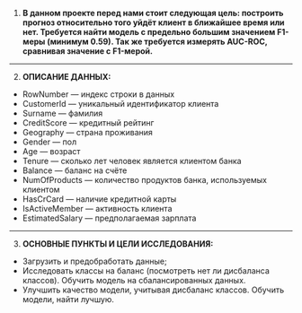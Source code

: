 1. **В данном проекте перед нами стоит следующая цель: построить прогноз относительно того уйдёт клиент в ближайшее время или нет. Требуется найти модель с предельно большим значением F1-меры (минимум 0.59). Так же требуется измерять AUC-ROC, сравнивая значение с F1-мерой.**
----------------------------------------
2. **ОПИСАНИЕ ДАННЫХ:**
- RowNumber — индекс строки в данных
- CustomerId — уникальный идентификатор клиента
- Surname — фамилия
- CreditScore — кредитный рейтинг
- Geography — страна проживания
- Gender — пол
- Age — возраст
- Tenure — сколько лет человек является клиентом банка
- Balance — баланс на счёте
- NumOfProducts — количество продуктов банка, используемых клиентом
- HasCrCard — наличие кредитной карты
- IsActiveMember — активность клиента
- EstimatedSalary — предполагаемая зарплата
----------------------------------------
3. **ОСНОВНЫЕ ПУНКТЫ И ЦЕЛИ ИССЛЕДОВАНИЯ:**
- Загрузить и предобработать данные;
- Исследовать классы на баланс (посмотреть нет ли дисбаланса классов). Обучить модель на сбалансированных данных.
- Улучшить качество модели, учитывая дисбаланс классов. Обучить модели, найти лучшую.
